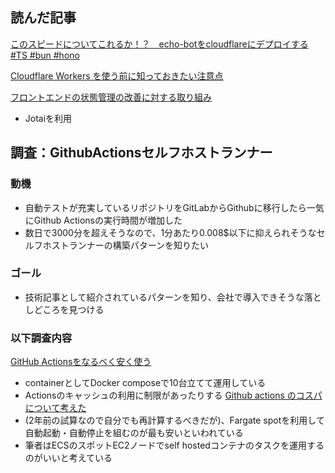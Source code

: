 ## 読んだ記事
[このスピードについてこれるか！？　echo-botをcloudflareにデプロイする #TS #bun #hono](https://qiita.com/watanabe-tsubasa/items/24da39d2b38d348270e9)

[Cloudflare Workers を使う前に知っておきたい注意点](https://zenn.dev/catnose99/articles/d1d16e11e7c6d0)

[フロントエンドの状態管理の改善に対する取り組み](https://zenn.dev/qubena/articles/a77e52b9668440)
- Jotaiを利用

## 調査：GithubActionsセルフホストランナー
### 動機
- 自動テストが充実しているリポジトリをGitLabからGithubに移行したら一気にGithub Actionsの実行時間が増加した
- 数日で3000分を超えそうなので、1分あたり0.008$以下に抑えられそうなセルフホストランナーの構築パターンを知りたい
### ゴール
- 技術記事として紹介されているパターンを知り、会社で導入できそうな落としどころを見つける
### 以下調査内容
[GitHub Actionsをなるべく安く使う](https://kdotdev.com/kdotdev/github-actions)
- containerとしてDocker composeで10台立てて運用している
- Actionsのキャッシュの利用に制限があったりする
[Github actions のコスパについて考えた](https://hero.hatenablog.jp/entry/2022/05/github-action-cost-performance)
- (2年前の試算なので自分でも再計算するべきだが)、Fargate spotを利用して自動起動・自動停止を組むのが最も安いといわれている
- 筆者はECSのスポットEC2ノードでself hostedコンテナのタスクを運用するのがいいと考えている
